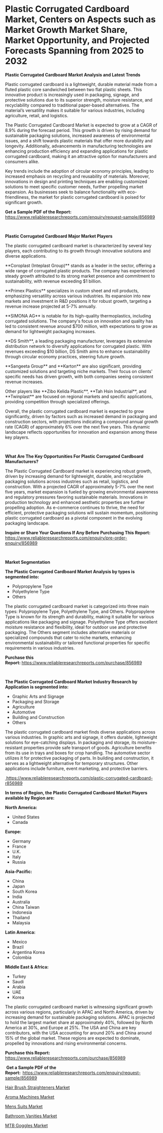 <p><h1>Plastic Corrugated Cardboard Market, Centers on Aspects such as Market Growth Market Share, Market Opportunity, and Projected Forecasts Spanning from 2025 to 2032</h1></p><p><strong>Plastic Corrugated Cardboard Market Analysis and Latest Trends</strong></p>
<p><p>Plastic corrugated cardboard is a lightweight, durable material made from a fluted plastic core sandwiched between two flat plastic sheets. This innovative product is increasingly used in packaging, signage, and protective solutions due to its superior strength, moisture resistance, and recyclability compared to traditional paper-based alternatives. The material’s versatility makes it suitable for various industries, including agriculture, retail, and logistics.</p><p>The Plastic Corrugated Cardboard Market is expected to grow at a CAGR of 8.9% during the forecast period. This growth is driven by rising demand for sustainable packaging solutions, increased awareness of environmental issues, and a shift towards plastic materials that offer more durability and longevity. Additionally, advancements in manufacturing technologies are enhancing production efficiency and expanding applications for plastic corrugated cardboard, making it an attractive option for manufacturers and consumers alike. </p><p>Key trends include the adoption of circular economy principles, leading to increased emphasis on recycling and reusability of materials. Moreover, innovations in design and printing techniques are enabling customized solutions to meet specific customer needs, further propelling market expansion. As businesses seek to balance functionality with eco-friendliness, the market for plastic corrugated cardboard is poised for significant growth.</p></p>
<p><strong>Get a Sample PDF of the Report:&nbsp;</strong> <a href="https://www.reliableresearchreports.com/enquiry/request-sample/856989?utm_campaign=24&utm_medium=2&utm_source=Github&utm_content=ia&utm_term=06022025&utm_id=plastic-corrugated-cardboard">https://www.reliableresearchreports.com/enquiry/request-sample/856989</a></p>
<p>&nbsp;</p>
<p><strong>Plastic Corrugated Cardboard Major Market Players</strong></p>
<p><p>The plastic corrugated cardboard market is characterized by several key players, each contributing to its growth through innovative solutions and diverse applications. </p><p>**Coroplast (Inteplast Group)** stands as a leader in the sector, offering a wide range of corrugated plastic products. The company has experienced steady growth attributed to its strong market presence and commitment to sustainability, with revenue exceeding $1 billion.</p><p>**Primex Plastics** specializes in custom sheet and roll products, emphasizing versatility across various industries. Its expansion into new markets and investment in R&D positions it for robust growth, targeting a revenue increase projected at 5-7% annually.</p><p>**SIMONA AG** is notable for its high-quality thermoplastics, including corrugated solutions. The company's focus on innovation and quality has led to consistent revenue around $700 million, with expectations to grow as demand for lightweight packaging increases.</p><p>**DS Smith**, a leading packaging manufacturer, leverages its extensive distribution network to diversify applications for corrugated plastic. With revenues exceeding $10 billion, DS Smith aims to enhance sustainability through circular economy practices, steering future growth.</p><p>**Sangeeta Group** and **Karton** are also significant, providing customized solutions and targeting niche markets. Their focus on clients' specific needs has driven growth, with both companies seeing consistent revenue increases.</p><p>Other players like **Zibo Kelida Plastic**, **Tah Hsin Industrial**, and **Twinplast** are focused on regional markets and specific applications, providing competition through specialized offerings.</p><p>Overall, the plastic corrugated cardboard market is expected to grow significantly, driven by factors such as increased demand in packaging and construction sectors, with projections indicating a compound annual growth rate (CAGR) of approximately 6% over the next five years. This dynamic landscape reflects opportunities for innovation and expansion among these key players.</p></p>
<p>&nbsp;</p>
<p><strong>What Are The Key Opportunities For Plastic Corrugated Cardboard Manufacturers?</strong></p>
<p><p>The Plastic Corrugated Cardboard market is experiencing robust growth, driven by increasing demand for lightweight, durable, and recyclable packaging solutions across industries such as retail, logistics, and construction. With a projected CAGR of approximately 5-7% over the next five years, market expansion is fueled by growing environmental awareness and regulatory pressures favoring sustainable materials. Innovations in production technology and enhanced aesthetic properties are further propelling adoption. As e-commerce continues to thrive, the need for efficient, protective packaging solutions will sustain momentum, positioning plastic corrugated cardboard as a pivotal component in the evolving packaging landscape.</p></p>
<p><strong>Inquire or Share Your Questions If Any Before Purchasing This Report:</strong> <a href="https://www.reliableresearchreports.com/enquiry/pre-order-enquiry/856989?utm_campaign=24&utm_medium=2&utm_source=Github&utm_content=ia&utm_term=06022025&utm_id=plastic-corrugated-cardboard">https://www.reliableresearchreports.com/enquiry/pre-order-enquiry/856989</a></p>
<p>&nbsp;</p>
<p><strong>Market Segmentation</strong></p>
<p><strong>The Plastic Corrugated Cardboard Market Analysis by types is segmented into:</strong></p>
<p><ul><li>Polypropylene Type</li><li>Polyethylene Type</li><li>Others</li></ul></p>
<p><p>The plastic corrugated cardboard market is categorized into three main types: Polypropylene Type, Polyethylene Type, and Others. Polypropylene Type is known for its strength and durability, making it suitable for various applications like packaging and signage. Polyethylene Type offers excellent moisture resistance and flexibility, ideal for outdoor use and protective packaging. The Others segment includes alternative materials or specialized compounds that cater to niche markets, enhancing environmental sustainability or tailored functional properties for specific requirements in various industries.</p></p>
<p><strong>Purchase this Report:&nbsp;</strong><a href="https://www.reliableresearchreports.com/purchase/856989?utm_campaign=24&utm_medium=2&utm_source=Github&utm_content=ia&utm_term=06022025&utm_id=plastic-corrugated-cardboard">https://www.reliableresearchreports.com/purchase/856989</a></p>
<p>&nbsp;</p>
<p><strong>The Plastic Corrugated Cardboard Market Industry Research by Application is segmented into:</strong></p>
<p><ul><li>Graphic Arts and Signage</li><li>Packaging and Storage</li><li>Agriculture</li><li>Automotive</li><li>Building and Construction</li><li>Others</li></ul></p>
<p><p>The plastic corrugated cardboard market finds diverse applications across various industries. In graphic arts and signage, it offers durable, lightweight solutions for eye-catching displays. In packaging and storage, its moisture-resistant properties provide safe transport of goods. Agriculture benefits from its use in trays and boxes for crop handling. The automotive sector utilizes it for protective packaging of parts. In building and construction, it serves as a lightweight alternative for temporary structures. Other applications include furniture, event marketing, and protective barriers.</p></p>
<p><a href="https://www.reliableresearchreports.com/plastic-corrugated-cardboard-r856989?utm_campaign=24&utm_medium=2&utm_source=Github&utm_content=ia&utm_term=06022025&utm_id=plastic-corrugated-cardboard">&nbsp;https://www.reliableresearchreports.com/plastic-corrugated-cardboard-r856989</a></p>
<p><strong>In terms of Region, the Plastic Corrugated Cardboard Market Players available by Region are:</strong></p>
<p>
    <p> <strong> North America: </strong>
        <ul>
            <li>United States</li>
            <li>Canada</li>
        </ul>
        </p> 
    <p> <strong> Europe: </strong>
        <ul>
            <li>Germany</li>
            <li>France</li>
            <li>U.K.</li>
            <li>Italy</li>
            <li>Russia</li>
        </ul>
        </p> 
    <p> <strong> Asia-Pacific: </strong>
        <ul>
            <li>China</li>
            <li>Japan</li>
            <li>South Korea</li>
            <li>India</li>
            <li>Australia</li>
            <li>China Taiwan</li>
            <li>Indonesia</li>
            <li>Thailand</li>
            <li>Malaysia</li>
        </ul>
        </p> 
    <p> <strong> Latin America: </strong>
        <ul>
            <li>Mexico</li>
            <li>Brazil</li>
            <li>Argentina Korea</li>
            <li>Colombia</li>
        </ul>
        </p> 
    <p> <strong> Middle East & Africa: </strong>
        <ul>
            <li>Turkey</li>
            <li>Saudi</li>
            <li>Arabia</li>
            <li>UAE</li>
            <li>Korea</li>
        </ul>
    </p>
    </p>
<p><p>The plastic corrugated cardboard market is witnessing significant growth across various regions, particularly in APAC and North America, driven by increasing demand for sustainable packaging solutions. APAC is projected to hold the largest market share at approximately 40%, followed by North America at 30%, and Europe at 25%. The USA and China are key contributors, with the USA accounting for around 20% and China around 15% of the global market. These regions are expected to dominate, propelled by innovations and rising environmental concerns.</p></p>
<p><strong>Purchase this Report: </strong><a href="https://www.reliableresearchreports.com/purchase/856989?utm_campaign=24&utm_medium=2&utm_source=Github&utm_content=ia&utm_term=06022025&utm_id=plastic-corrugated-cardboard">https://www.reliableresearchreports.com/purchase/856989</a></p>
<p>&nbsp;<strong>Get a Sample PDF of the Report:&nbsp;&nbsp;</strong><a href="https://www.reliableresearchreports.com/enquiry/request-sample/856989?utm_campaign=24&utm_medium=2&utm_source=Github&utm_content=ia&utm_term=06022025&utm_id=plastic-corrugated-cardboard">https://www.reliableresearchreports.com/enquiry/request-sample/856989</a></p>
<p><strong></strong></p>
<p><p><a href="https://github.com/boitafbg/Market-Research-Report-List-1/blob/main/hair-brush-straighteners-market.md?utm_campaign=24&utm_medium=2&utm_source=Github&utm_content=ia&utm_term=06022025&utm_id=plastic-corrugated-cardboard">Hair Brush Straighteners Market</a></p><p><a href="https://github.com/yazminwollma30/Market-Research-Report-List-1/blob/main/aroma-machines-market.md?utm_campaign=24&utm_medium=2&utm_source=Github&utm_content=ia&utm_term=06022025&utm_id=plastic-corrugated-cardboard">Aroma Machines Market</a></p><p><a href="https://github.com/laajzervo/Market-Research-Report-List-1/blob/main/mens-suits-market.md?utm_campaign=24&utm_medium=2&utm_source=Github&utm_content=ia&utm_term=06022025&utm_id=plastic-corrugated-cardboard">Mens Suits Market</a></p><p><a href="https://github.com/curinbucan9/Market-Research-Report-List-1/blob/main/bathroom-vanities-market.md?utm_campaign=24&utm_medium=2&utm_source=Github&utm_content=ia&utm_term=06022025&utm_id=plastic-corrugated-cardboard">Bathroom Vanities Market</a></p><p><a href="https://github.com/steidmindy199393/Market-Research-Report-List-1/blob/main/mtb-goggles-market.md?utm_campaign=24&utm_medium=2&utm_source=Github&utm_content=ia&utm_term=06022025&utm_id=plastic-corrugated-cardboard">MTB Goggles Market</a></p></p>